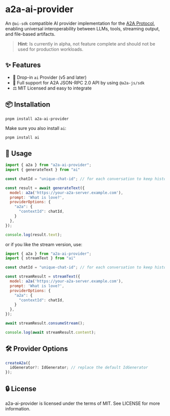 # a2a-ai-provider

An `@ai-sdk` compatible AI provider implementation for the [A2A Protocol](https://a2aproject.github.io/A2A/), enabling universal interoperability between LLMs, tools, streaming output, and file-based artifacts.

> **Hint**: Is currently in alpha, not feature complete and should not be used for production workloads.

## ✨ Features

- 🔌 Drop-in `ai` Provider (v5 and later)
- 🔁 Full support for A2A JSON-RPC 2.0 API by using `@a2a-js/sdk`
- ⚖️ MIT Licensed and easy to integrate

## 📦 Installation

```bash
pnpm install a2a-ai-provider
```

Make sure you also install `ai`:

```bash
pnpm install ai
```

## 🚀 Usage

```javascript
import { a2a } from "a2a-ai-provider";
import { generateText } from "ai"

const chatId = "unique-chat-id"; // for each conversation to keep history in a2a server

const result = await generateText({
  model: a2a('https://your-a2a-server.example.com'),
  prompt: 'What is love?',
  providerOptions: {
    "a2a": {
      "contextId": chatId,
    }
  },
});

console.log(result.text);
```

or if you like the stream version, use:

```javascript
import { a2a } from "a2a-ai-provider";
import { streamText } from "ai"

const chatId = "unique-chat-id"; // for each conversation to keep history in a2a server

const streamResult = streamText({
  model: a2a('https://your-a2a-server.example.com'),
  prompt: 'What is love?',
  providerOptions: {
    "a2a": {
      "contextId": chatId,
    }
  },
});

await streamResult.consumeStream();

console.log(await streamResult.content);
```

## 🛠 Provider Options

```ts
createA2a({
  idGenerator?: IdGenerator; // replace the default IdGenerator
});
```

## 🔒 License

a2a-ai-provider is licensed under the terms of MIT. See LICENSE for more information.